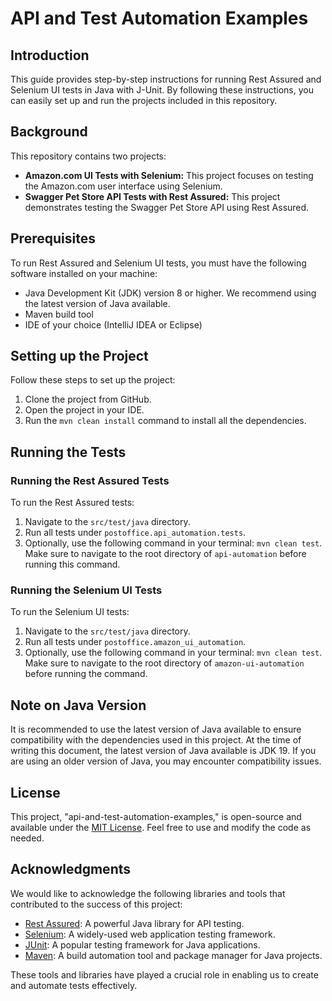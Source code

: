 # API and Test Automation Examples

## Introduction

This guide provides step-by-step instructions for running Rest Assured and Selenium UI tests in Java with J-Unit. By following these instructions, you can easily set up and run the projects included in this repository.

## Background

This repository contains two projects:

- **Amazon.com UI Tests with Selenium:** This project focuses on testing the Amazon.com user interface using Selenium.
- **Swagger Pet Store API Tests with Rest Assured:** This project demonstrates testing the Swagger Pet Store API using Rest Assured.

## Prerequisites

To run Rest Assured and Selenium UI tests, you must have the following software installed on your machine:

- Java Development Kit (JDK) version 8 or higher. We recommend using the latest version of Java available.
- Maven build tool
- IDE of your choice (IntelliJ IDEA or Eclipse)

## Setting up the Project

Follow these steps to set up the project:

1. Clone the project from GitHub.
2. Open the project in your IDE.
3. Run the `mvn clean install` command to install all the dependencies.

## Running the Tests

### Running the Rest Assured Tests

To run the Rest Assured tests:

1. Navigate to the `src/test/java` directory.
2. Run all tests under `postoffice.api_automation.tests`.
3. Optionally, use the following command in your terminal: `mvn clean test`. Make sure to navigate to the root directory of `api-automation` before running this command.

### Running the Selenium UI Tests

To run the Selenium UI tests:

1. Navigate to the `src/test/java` directory.
2. Run all tests under `postoffice.amazon_ui_automation`.
3. Optionally, use the following command in your terminal: `mvn clean test`. Make sure to navigate to the root directory of `amazon-ui-automation` before running the command.

## Note on Java Version

It is recommended to use the latest version of Java available to ensure compatibility with the dependencies used in this project. At the time of writing this document, the latest version of Java available is JDK 19. If you are using an older version of Java, you may encounter compatibility issues.

## License

This project, "api-and-test-automation-examples," is open-source and available under the [MIT License](LICENSE.MD). Feel free to use and modify the code as needed.

## Acknowledgments

We would like to acknowledge the following libraries and tools that contributed to the success of this project:

- [Rest Assured](https://rest-assured.io/): A powerful Java library for API testing.
- [Selenium](https://www.selenium.dev/): A widely-used web application testing framework.
- [JUnit](https://junit.org/): A popular testing framework for Java applications.
- [Maven](https://maven.apache.org/): A build automation tool and package manager for Java projects.

These tools and libraries have played a crucial role in enabling us to create and automate tests effectively.
